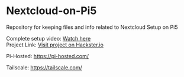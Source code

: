 # Nextcloud-on-Pi5
Repository for keeping files and info related to Nextcloud Setup on Pi5

Complete setup video: [Watch here](https://youtu.be/_ks-LLPeGZg?si=lAW0X3FQPblYXPPH)  
Project Link: [Visit project on Hackster.io](https://www.hackster.io/thatiotguy/my-own-google-drive-using-raspberry-pi-5-031277)

Pi-Hosted: https://pi-hosted.com/

Tailscale: https://tailscale.com/
